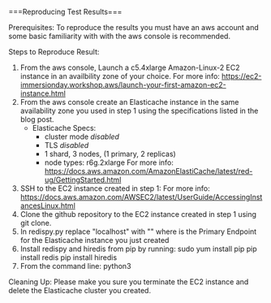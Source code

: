 ===Reproducing Test Results===

Prerequisites:
    To reproduce the results you must have an aws account and
    some basic familiarity with with the aws console is recommended.

Steps to Reproduce Result:
1) From the aws console, Launch a c5.4xlarge Amazon-Linux-2 EC2 instance in an availbility zone of your choice.
    For more info: https://ec2-immersionday.workshop.aws/launch-your-first-amazon-ec2-instance.html
2) From the aws console create an Elasticache instance in the same availability zone you used in step 1 using the specifications listed in the blog post.
    * Elasticache Specs:
        * cluster mode *disabled*
        * TLS *disabled*
        * 1 shard, 3 nodes, (1 primary, 2 replicas)
        * node types: r6g.2xlarge
    For more info: https://docs.aws.amazon.com/AmazonElastiCache/latest/red-ug/GettingStarted.html
3) SSH to the EC2 instance created in step 1:
    For more info: https://docs.aws.amazon.com/AWSEC2/latest/UserGuide/AccessingInstancesLinux.html
4) Clone the github repository to the EC2 instance created in step 1 using git clone.
5) In redispy.py replace "localhost" with "<Primary Endpoint>"
    where <Primary Endpoint> is the Primary Endpoint for the Elasticache instance you just created
6) Install redispy and hiredis from pip by running:
    sudo yum install pip
    pip install redis
    pip install hiredis
7) From the command line: python3 <Path to redispy.py>

Cleaning Up:
Please make you sure you terminate the EC2 instance and delete the Elasticache cluster you created.
